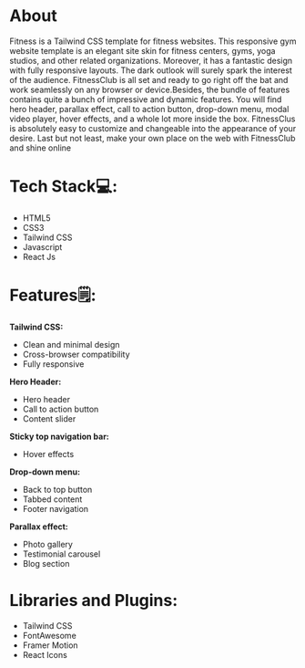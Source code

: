 # About

Fitness is a Tailwind CSS template for fitness websites. This responsive gym website template is an elegant site skin for fitness centers, gyms, yoga studios, and other related organizations. Moreover, it has a fantastic design with fully responsive layouts. The dark outlook will surely spark the interest of the audience. FitnessClub is all set and ready to go right off the bat and work seamlessly on any browser or device.Besides, the bundle of features contains quite a bunch of impressive and dynamic features. You will find hero header, parallax effect, call to action button, drop-down menu, modal video player, hover effects, and a whole lot more inside the box. FitnessClus is absolutely easy to customize and changeable into the appearance of your desire. Last but not least, make your own place on the web with FitnessClub and shine online


# Tech Stack💻:

* HTML5
* CSS3
* Tailwind CSS
* Javascript
* React Js
  
# Features🗒:

**Tailwind CSS:**

* Clean and minimal design
* Cross-browser compatibility
* Fully responsive
  
**Hero Header:**

* Hero header
* Call to action button
* Content slider
  
**Sticky top navigation bar:**

* Hover effects
  
**Drop-down menu:**

* Back to top button
* Tabbed content
* Footer navigation

**Parallax effect:**

* Photo gallery
* Testimonial carousel
* Blog section

# Libraries and Plugins:

* Tailwind CSS
* FontAwesome
* Framer Motion
* React Icons
  















